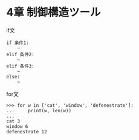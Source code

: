 # 4章 制御構造ツール

if文

```
if 条件1:
    ~
elif 条件2:
    ~
elif 条件3:
    ~
else:
    ~
```

for文

```
>>> for w in ['cat', 'window', 'defenestrate']:
...     print(w, len(w))
...
cat 3
window 6
defenestrate 12
```


